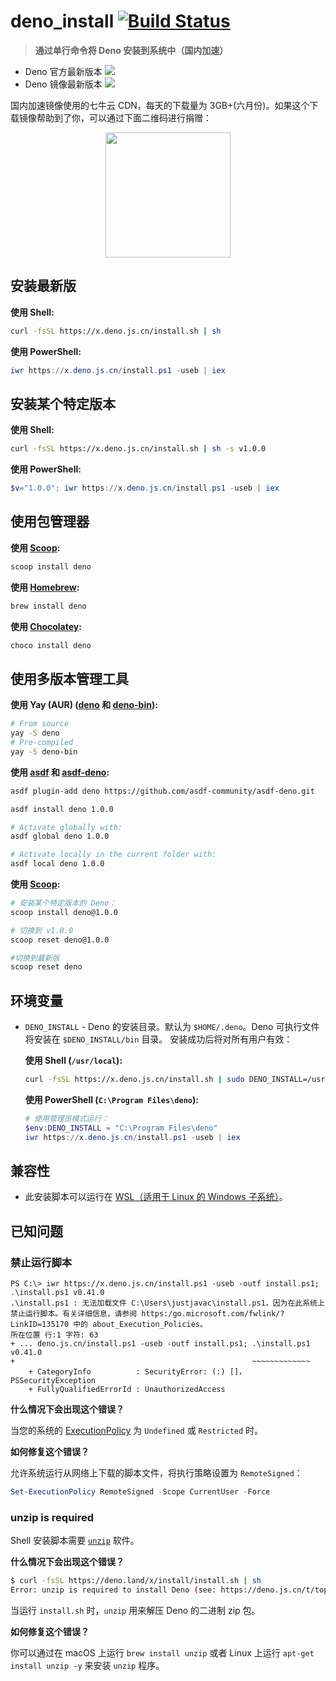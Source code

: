 # deno_install [![Build Status](https://github.com/denocn/deno_install/workflows/ci/badge.svg?branch=master)](https://github.com/denocn/deno_install/actions)

> **通过单行命令将 Deno 安装到系统中（国内加速）**

- Deno 官方最新版本 [![](https://img.shields.io/github/release/denoland/deno)](https://github.com/denoland/deno/releases)
- Deno 镜像最新版本 ![](https://img.shields.io/badge/release-v1.3.2-blue.svg)

国内加速镜像使用的七牛云 CDN，每天的下载量为 3GB+(六月份)。如果这个下载镜像帮助到了你，可以通过下面二维码进行捐赠：

<p align="center"><img src="https://cdn.devtips.cn/buy-me-a-coffee-wechat.png" width="200" height="200" alt="" /></p>

## 安装最新版

**使用 Shell:**

```sh
curl -fsSL https://x.deno.js.cn/install.sh | sh
```

**使用 PowerShell:**

```powershell
iwr https://x.deno.js.cn/install.ps1 -useb | iex
```

## 安装某个特定版本

**使用 Shell:**

```sh
curl -fsSL https://x.deno.js.cn/install.sh | sh -s v1.0.0
```

**使用 PowerShell:**

```powershell
$v="1.0.0"; iwr https://x.deno.js.cn/install.ps1 -useb | iex
```

## 使用包管理器

**使用 [Scoop](https://github.com/ScoopInstaller/Main/blob/master/bucket/deno.json):**

```powershell
scoop install deno
```

**使用 [Homebrew](https://formulae.brew.sh/formula/deno):**

```sh
brew install deno
```

**使用 [Chocolatey](https://chocolatey.org/packages/deno):**

```powershell
choco install deno
```

## 使用多版本管理工具

**使用 Yay (AUR) ([deno](https://aur.archlinux.org/packages/deno) 和 [deno-bin](https://aur.archlinux.org/packages/deno-bin)):**

```sh
# From source
yay -S deno
# Pre-compiled
yay -S deno-bin
```

**使用 [asdf](https://asdf-vm.com) 和 [asdf-deno](https://github.com/asdf-community/asdf-deno):**

```sh
asdf plugin-add deno https://github.com/asdf-community/asdf-deno.git

asdf install deno 1.0.0

# Activate globally with:
asdf global deno 1.0.0

# Activate locally in the current folder with:
asdf local deno 1.0.0
```

**使用 [Scoop](https://github.com/lukesampson/scoop/wiki/Switching-Ruby-And-Python-Versions):**

```sh
# 安装某个特定版本的 Deno：
scoop install deno@1.0.0

# 切换到 v1.0.0
scoop reset deno@1.0.0

#切换到最新版
scoop reset deno
```

## 环境变量

- `DENO_INSTALL` - Deno 的安装目录。默认为 `$HOME/.deno`。Deno 可执行文件将安装在 `$DENO_INSTALL/bin` 目录。
  安装成功后将对所有用户有效：

  **使用 Shell (`/usr/local`):**

  ```sh
  curl -fsSL https://x.deno.js.cn/install.sh | sudo DENO_INSTALL=/usr/local sh
  ```

  **使用 PowerShell (`C:\Program Files\deno`):**

  ```powershell
  # 使用管理员模式运行：
  $env:DENO_INSTALL = "C:\Program Files\deno"
  iwr https://x.deno.js.cn/install.ps1 -useb | iex
  ```

## 兼容性

- 此安装脚本可以运行在 [WSL（适用于 Linux 的 Windows 子系统）](https://docs.microsoft.com/zh-cn/windows/wsl/about)。

## 已知问题

### 禁止运行脚本

```
PS C:\> iwr https://x.deno.js.cn/install.ps1 -useb -outf install.ps1; .\install.ps1 v0.41.0
.\install.ps1 : 无法加载文件 C:\Users\justjavac\install.ps1，因为在此系统上禁止运行脚本。有关详细信息，请参阅 https:/go.microsoft.com/fwlink/?LinkID=135170 中的 about_Execution_Policies。
所在位置 行:1 字符: 63
+ ... deno.js.cn/install.ps1 -useb -outf install.ps1; .\install.ps1 v0.41.0
+                                                     ~~~~~~~~~~~~~
    + CategoryInfo          : SecurityError: (:) []，PSSecurityException
    + FullyQualifiedErrorId : UnauthorizedAccess
```

**什么情况下会出现这个错误？**

当您的系统的 [ExecutionPolicy](https://docs.microsoft.com/zh-cn/powershell/module/microsoft.powershell.core/about/about_execution_policies) 为 `Undefined` 或 `Restricted` 时。

**如何修复这个错误？**

允许系统运行从网络上下载的脚本文件，将执行策略设置为 `RemoteSigned`：

```powershell
Set-ExecutionPolicy RemoteSigned -Scope CurrentUser -Force
```

### unzip is required

Shell 安装脚本需要 [`unzip`](https://linux.die.net/man/1/unzip) 软件。

**什么情况下会出现这个错误？**

```sh
$ curl -fsSL https://deno.land/x/install/install.sh | sh
Error: unzip is required to install Deno (see: https://deno.js.cn/t/topic/167).
```

当运行 `install.sh` 时，`unzip` 用来解压 Deno 的二进制 zip 包。

**如何修复这个错误？**

你可以通过在 macOS 上运行 `brew install unzip` 或者 Linux 上运行 `apt-get install unzip -y` 来安装 `unzip` 程序。
